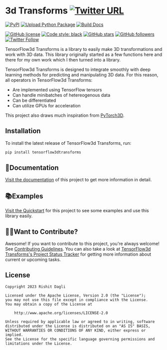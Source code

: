 # 3d Transforms [![Twitter URL](https://img.shields.io/twitter/url?style=social&url=https%3A%2F%2Fgithub.com%2FRishit-dagli%2F3d-transforms)](https://twitter.com/intent/tweet?text=Wow:&url=https%3A%2F%2Fgithub.com%2FRishit-dagli%2F3d-transforms)

[![PyPI](https://img.shields.io/pypi/v/tensorflow3dtransforms)](https://pypi.org/project/tensorflow3dtransforms/)
[![Upload Python Package](https://github.com/Rishit-dagli/3d-transforms/actions/workflows/python-publish.yml/badge.svg)](https://github.com/Rishit-dagli/3d-transforms/actions/workflows/python-publish.yml)
[![Build Docs](https://github.com/Rishit-dagli/3d-transforms/actions/workflows/sphinx-ci.yml/badge.svg)](https://github.com/Rishit-dagli/3d-transforms/actions/workflows/sphinx-ci.yml)

[![GitHub license](https://img.shields.io/github/license/Rishit-dagli/3d-transforms)](LICENSE)
[![Code style: black](https://img.shields.io/badge/code%20style-black-000000.svg)](https://github.com/psf/black)
[![GitHub stars](https://img.shields.io/github/stars/Rishit-dagli/3d-transforms?style=social)](https://github.com/Rishit-dagli/3d-transforms/stargazers)
[![GitHub followers](https://img.shields.io/github/followers/Rishit-dagli?label=Follow&style=social)](https://github.com/Rishit-dagli)
[![Twitter Follow](https://img.shields.io/twitter/follow/rishit_dagli?style=social)](https://twitter.com/intent/follow?screen_name=rishit_dagli)

TensorFlow3d Transforms is a library to easily make 3D transformations and work with 3D data. This library originally started as a few functions here and there for my own work which I then turned into a library.

TensorFlow3d Transforms is designed to integrate smoothly with deep learning methods for predicting and manipulating 3D data. For this reason, all operators in TensorFlow3d Transforms:

- Are implemented using TensorFlow tensors
- Can handle minibatches of hetereogenous data
- Can be differentiated
- Can utilize GPUs for acceleration

This project also draws much inspiration from [PyTorch3D](https://github.com/facebookresearch/pytorch3d).

## Installation

To install the latest release of TensorFlow3d Transforms, run:

```bash
pip install tensorflow3dtransforms
```

## 📄Documentation

[Visit the documentation](https://rishit-dagli.github.io/3d-transforms/) of this project to get more information in detail.

## 📚Examples

[Visit the Quickstart](https://rishit-dagli.github.io/3d-transforms/quick_start) for this project to see some examples and use this library easily.

## 🙋‍♂️Want to Contribute?

Awesome! If you want to contribute to this project, you're always welcome! See [Contributing Guidelines](CONTRIBUTING.md). You can also take a look at [TensorFlow3d Transforms's Project Status Tracker](https://github.com/users/Rishit-dagli/projects/10) for getting more information about current or upcoming tasks.

## License

```
Copyright 2023 Rishit Dagli

Licensed under the Apache License, Version 2.0 (the "License");
you may not use this file except in compliance with the License.
You may obtain a copy of the License at

    http://www.apache.org/licenses/LICENSE-2.0

Unless required by applicable law or agreed to in writing, software
distributed under the License is distributed on an "AS IS" BASIS,
WITHOUT WARRANTIES OR CONDITIONS OF ANY KIND, either express or implied.
See the License for the specific language governing permissions and
limitations under the License.
```